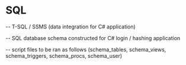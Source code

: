 # SQL

-- T-SQL / SSMS (data integration for C# application)

-- SQL database schema constructed for C# login / hashing application

-- script files to be ran as follows (schema_tables, schema_views, schema_triggers, schema_procs, schema_user)
